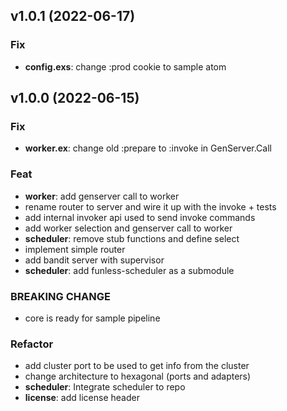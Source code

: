 ## v1.0.1 (2022-06-17)

### Fix

- **config.exs**: change :prod cookie to sample atom

## v1.0.0 (2022-06-15)

### Fix

- **worker.ex**: change old :prepare to :invoke in GenServer.Call

### Feat

- **worker**: add genserver call to worker
- rename router to server and wire it up with the invoke + tests
- add internal invoker api used to send invoke commands
- add worker selection and genserver call to worker
- **scheduler**: remove stub functions and define select
- implement simple router
- add bandit server with supervisor
- **scheduler**: add funless-scheduler as a submodule

### BREAKING CHANGE

- core is ready for sample pipeline

### Refactor

- add cluster port to be used to get info from the cluster
- change architecture to hexagonal (ports and adapters)
- **scheduler**: Integrate scheduler to repo
- **license**: add license header
